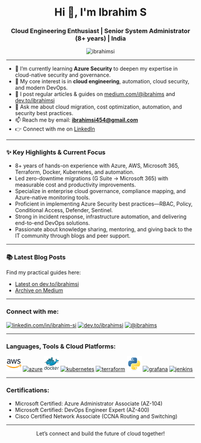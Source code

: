 <h1 align="center">Hi 👋, I'm Ibrahim S</h1>
<h3 align="center">Cloud Engineering Enthusiast | Senior System Administrator (8+ years) | India</h3>

<p align="center">
 <img src="https://komarev.com/ghpvc/?username=ibrahimsi&label=Profile%20views&color=0e75b6&style=flat" alt="ibrahimsi" />
</p>

---

- 🌱 I’m currently learning **Azure Security** to deepen my expertise in cloud-native security and governance.
- 🔭 My core interest is in **cloud engineering**, automation, cloud security, and modern DevOps.
- 📝 I post regular articles & guides on [medium.com/@ibrahims](https://medium.com/@ibrahims) and [dev.to/ibrahimsi](https://dev.to/ibrahimsi)
- 💬 Ask me about cloud migration, cost optimization, automation, and security best practices.
- 📫 Reach me by email: **ibrahimsi454@gmail.com**
- 👉 Connect with me on [LinkedIn](https://www.linkedin.com/in/ibrahim-si)

---

### ✨ Key Highlights & Current Focus

- 8+ years of hands-on experience with Azure, AWS, Microsoft 365, Terraform, Docker, Kubernetes, and automation.
- Led zero-downtime migrations (G Suite → Microsoft 365) with measurable cost and productivity improvements.
- Specialize in enterprise cloud governance, compliance mapping, and Azure-native monitoring tools.
- Proficient in implementing Azure Security best practices—RBAC, Policy, Conditional Access, Defender, Sentinel.
- Strong in incident response, infrastructure automation, and delivering end-to-end DevOps solutions.
- Passionate about knowledge sharing, mentoring, and giving back to the IT community through blogs and peer support.

---

### 📚 Latest Blog Posts

<!-- BLOG-POST-LIST:START -->
Find my practical guides here:
- [Latest on dev.to/ibrahimsi](https://dev.to/ibrahimsi)
- [Archive on Medium](https://medium.com/@ibrahims)
<!-- BLOG-POST-LIST:END -->

---

<h3 align="left">Connect with me:</h3>
<p align="left">
<a href="https://linkedin.com/in/ibrahim-si" target="blank"><img align="center" src="https://raw.githubusercontent.com/rahuldkjain/github-profile-readme-generator/master/src/images/icons/Social/linked-in-alt.svg" alt="linkedin.com/in/ibrahim-si" height="30" width="40" /></a>
<a href="https://dev.to/ibrahimsi" target="blank"><img align="center" src="https://raw.githubusercontent.com/rahuldkjain/github-profile-readme-generator/master/src/images/icons/Social/devto.svg" alt="dev.to/ibrahimsi" height="30" width="40" /></a>
<a href="https://medium.com/@ibrahims" target="blank"><img align="center" src="https://raw.githubusercontent.com/rahuldkjain/github-profile-readme-generator/master/src/images/icons/Social/medium.svg" alt="@ibrahims" height="30" width="40" /></a>
</p>

---

<h3 align="left">Languages, Tools & Cloud Platforms:</h3>
<p align="left">
<a href="https://aws.amazon.com" target="_blank" rel="noreferrer"><img src="https://raw.githubusercontent.com/devicons/devicon/master/icons/amazonwebservices/amazonwebservices-original-wordmark.svg" alt="aws" width="40" height="40"/></a>
<a href="https://azure.microsoft.com/" target="_blank" rel="noreferrer"><img src="https://www.vectorlogo.zone/logos/microsoft_azure/microsoft_azure-icon.svg" alt="azure" width="40" height="40"/></a>
<a href="https://www.docker.com/" target="_blank" rel="noreferrer"><img src="https://raw.githubusercontent.com/devicons/devicon/master/icons/docker/docker-original-wordmark.svg" alt="docker" width="40" height="40"/></a>
<a href="https://kubernetes.io" target="_blank" rel="noreferrer"><img src="https://www.vectorlogo.zone/logos/kubernetes/kubernetes-icon.svg" alt="kubernetes" width="40" height="40"/></a>
<a href="https://www.terraform.io/" target="_blank" rel="noreferrer"><img src="https://www.vectorlogo.zone/logos/terraformio/terraformio-icon.svg" alt="terraform" width="40" height="40"/></a>
<a href="https://www.python.org" target="_blank" rel="noreferrer"><img src="https://raw.githubusercontent.com/devicons/devicon/master/icons/python/python-original.svg" alt="python" width="40" height="40"/></a>
<a href="https://grafana.com" target="_blank" rel="noreferrer"><img src="https://www.vectorlogo.zone/logos/grafana/grafana-icon.svg" alt="grafana" width="40" height="40"/></a>
<a href="https://www.jenkins.io" target="_blank" rel="noreferrer"><img src="https://www.vectorlogo.zone/logos/jenkins/jenkins-icon.svg" alt="jenkins" width="40" height="40"/></a>
<!-- Add more icons if needed -->
</p>

---

<h3 align="left">Certifications:</h3>

- Microsoft Certified: Azure Administrator Associate (AZ-104)
- Microsoft Certified: DevOps Engineer Expert (AZ-400)
- Cisco Certified Network Associate (CCNA Routing and Switching)

---

<p align="center">
Let’s connect and build the future of cloud together!
</p>
